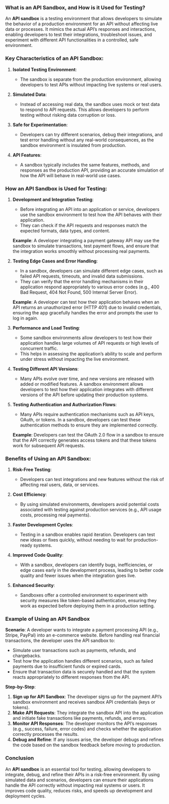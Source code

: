 ### What is an API Sandbox, and How is it Used for Testing?

An **API sandbox** is a testing environment that allows developers to simulate the behavior of a production environment for an API without affecting live data or processes. It mimics the actual API’s responses and interactions, enabling developers to test their integrations, troubleshoot issues, and experiment with different API functionalities in a controlled, safe environment.

### Key Characteristics of an API Sandbox:

1. **Isolated Testing Environment**: 
   - The sandbox is separate from the production environment, allowing developers to test APIs without impacting live systems or real users.
   
2. **Simulated Data**: 
   - Instead of accessing real data, the sandbox uses mock or test data to respond to API requests. This allows developers to perform testing without risking data corruption or loss.

3. **Safe for Experimentation**: 
   - Developers can try different scenarios, debug their integrations, and test error handling without any real-world consequences, as the sandbox environment is insulated from production.

4. **API Features**: 
   - A sandbox typically includes the same features, methods, and responses as the production API, providing an accurate simulation of how the API will behave in real-world use cases.

### How an API Sandbox is Used for Testing:

1. **Development and Integration Testing**:
   - Before integrating an API into an application or service, developers use the sandbox environment to test how the API behaves with their application.
   - They can check if the API requests and responses match the expected formats, data types, and content.

   **Example**: A developer integrating a payment gateway API may use the sandbox to simulate transactions, test payment flows, and ensure that the integration works smoothly without processing real payments.

2. **Testing Edge Cases and Error Handling**:
   - In a sandbox, developers can simulate different edge cases, such as failed API requests, timeouts, and invalid data submissions.
   - They can verify that the error handling mechanisms in their application respond appropriately to various error codes (e.g., 400 Bad Request, 404 Not Found, 500 Internal Server Error).

   **Example**: A developer can test how their application behaves when an API returns an unauthorized error (HTTP 401) due to invalid credentials, ensuring the app gracefully handles the error and prompts the user to log in again.

3. **Performance and Load Testing**:
   - Some sandbox environments allow developers to test how their application handles large volumes of API requests or high levels of concurrent traffic. 
   - This helps in assessing the application’s ability to scale and perform under stress without impacting the live environment.

4. **Testing Different API Versions**:
   - Many APIs evolve over time, and new versions are released with added or modified features. A sandbox environment allows developers to test how their application integrates with different versions of the API before updating their production systems.

5. **Testing Authentication and Authorization Flows**:
   - Many APIs require authentication mechanisms such as API keys, OAuth, or tokens. In a sandbox, developers can test these authentication methods to ensure they are implemented correctly.

   **Example**: Developers can test the OAuth 2.0 flow in a sandbox to ensure that the API correctly generates access tokens and that these tokens work for subsequent API requests.

### Benefits of Using an API Sandbox:

1. **Risk-Free Testing**:
   - Developers can test integrations and new features without the risk of affecting real users, data, or services.

2. **Cost Efficiency**:
   - By using simulated environments, developers avoid potential costs associated with testing against production services (e.g., API usage costs, processing real payments).

3. **Faster Development Cycles**:
   - Testing in a sandbox enables rapid iteration. Developers can test new ideas or fixes quickly, without needing to wait for production-ready systems.

4. **Improved Code Quality**:
   - With a sandbox, developers can identify bugs, inefficiencies, or edge cases early in the development process, leading to better code quality and fewer issues when the integration goes live.

5. **Enhanced Security**:
   - Sandboxes offer a controlled environment to experiment with security measures like token-based authentication, ensuring they work as expected before deploying them in a production setting.

### Example of Using an API Sandbox

**Scenario**: A developer wants to integrate a payment processing API (e.g., Stripe, PayPal) into an e-commerce website. Before handling real financial transactions, the developer uses the API sandbox to:

- Simulate user transactions such as payments, refunds, and chargebacks.
- Test how the application handles different scenarios, such as failed payments due to insufficient funds or expired cards.
- Ensure that transaction data is securely handled and that the system reacts appropriately to different responses from the API.

**Step-by-Step**:
1. **Sign up for API Sandbox**: The developer signs up for the payment API’s sandbox environment and receives sandbox API credentials (keys or tokens).
2. **Make API Requests**: They integrate the sandbox API into the application and initiate fake transactions like payments, refunds, and errors.
3. **Monitor API Responses**: The developer monitors the API’s responses (e.g., success, failure, error codes) and checks whether the application correctly processes the results.
4. **Debug and Refine**: If any issues arise, the developer debugs and refines the code based on the sandbox feedback before moving to production.

### Conclusion

An **API sandbox** is an essential tool for testing, allowing developers to integrate, debug, and refine their APIs in a risk-free environment. By using simulated data and scenarios, developers can ensure their applications handle the API correctly without impacting real systems or users. It improves code quality, reduces risks, and speeds up development and deployment cycles.